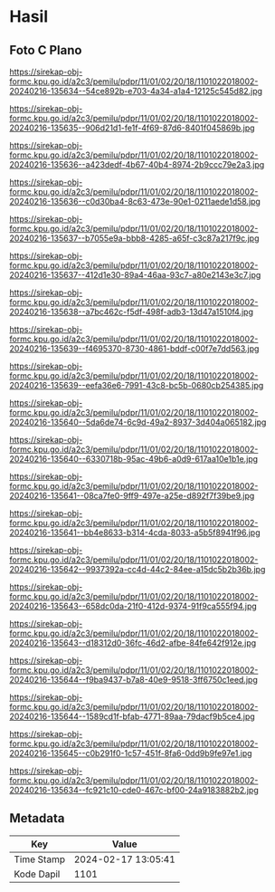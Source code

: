 # Hasil

## Foto C Plano

https://sirekap-obj-formc.kpu.go.id/a2c3/pemilu/pdpr/11/01/02/20/18/1101022018002-20240216-135634--54ce892b-e703-4a34-a1a4-12125c545d82.jpg

https://sirekap-obj-formc.kpu.go.id/a2c3/pemilu/pdpr/11/01/02/20/18/1101022018002-20240216-135635--906d21d1-fe1f-4f69-87d6-8401f045869b.jpg

https://sirekap-obj-formc.kpu.go.id/a2c3/pemilu/pdpr/11/01/02/20/18/1101022018002-20240216-135636--a423dedf-4b67-40b4-8974-2b9ccc79e2a3.jpg

https://sirekap-obj-formc.kpu.go.id/a2c3/pemilu/pdpr/11/01/02/20/18/1101022018002-20240216-135636--c0d30ba4-8c63-473e-90e1-0211aede1d58.jpg

https://sirekap-obj-formc.kpu.go.id/a2c3/pemilu/pdpr/11/01/02/20/18/1101022018002-20240216-135637--b7055e9a-bbb8-4285-a65f-c3c87a217f9c.jpg

https://sirekap-obj-formc.kpu.go.id/a2c3/pemilu/pdpr/11/01/02/20/18/1101022018002-20240216-135637--412d1e30-89a4-46aa-93c7-a80e2143e3c7.jpg

https://sirekap-obj-formc.kpu.go.id/a2c3/pemilu/pdpr/11/01/02/20/18/1101022018002-20240216-135638--a7bc462c-f5df-498f-adb3-13d47a1510f4.jpg

https://sirekap-obj-formc.kpu.go.id/a2c3/pemilu/pdpr/11/01/02/20/18/1101022018002-20240216-135639--f4695370-8730-4861-bddf-c00f7e7dd563.jpg

https://sirekap-obj-formc.kpu.go.id/a2c3/pemilu/pdpr/11/01/02/20/18/1101022018002-20240216-135639--eefa36e6-7991-43c8-bc5b-0680cb254385.jpg

https://sirekap-obj-formc.kpu.go.id/a2c3/pemilu/pdpr/11/01/02/20/18/1101022018002-20240216-135640--5da6de74-6c9d-49a2-8937-3d404a065182.jpg

https://sirekap-obj-formc.kpu.go.id/a2c3/pemilu/pdpr/11/01/02/20/18/1101022018002-20240216-135640--6330718b-95ac-49b6-a0d9-617aa10e1b1e.jpg

https://sirekap-obj-formc.kpu.go.id/a2c3/pemilu/pdpr/11/01/02/20/18/1101022018002-20240216-135641--08ca7fe0-9ff9-497e-a25e-d892f7f39be9.jpg

https://sirekap-obj-formc.kpu.go.id/a2c3/pemilu/pdpr/11/01/02/20/18/1101022018002-20240216-135641--bb4e8633-b314-4cda-8033-a5b5f8941f96.jpg

https://sirekap-obj-formc.kpu.go.id/a2c3/pemilu/pdpr/11/01/02/20/18/1101022018002-20240216-135642--9937392a-cc4d-44c2-84ee-a15dc5b2b36b.jpg

https://sirekap-obj-formc.kpu.go.id/a2c3/pemilu/pdpr/11/01/02/20/18/1101022018002-20240216-135643--658dc0da-21f0-412d-9374-91f9ca555f94.jpg

https://sirekap-obj-formc.kpu.go.id/a2c3/pemilu/pdpr/11/01/02/20/18/1101022018002-20240216-135643--d18312d0-36fc-46d2-afbe-84fe642f912e.jpg

https://sirekap-obj-formc.kpu.go.id/a2c3/pemilu/pdpr/11/01/02/20/18/1101022018002-20240216-135644--f9ba9437-b7a8-40e9-9518-3ff6750c1eed.jpg

https://sirekap-obj-formc.kpu.go.id/a2c3/pemilu/pdpr/11/01/02/20/18/1101022018002-20240216-135644--1589cd1f-bfab-4771-89aa-79dacf9b5ce4.jpg

https://sirekap-obj-formc.kpu.go.id/a2c3/pemilu/pdpr/11/01/02/20/18/1101022018002-20240216-135645--c0b291f0-1c57-451f-8fa6-0dd9b9fe97e1.jpg

https://sirekap-obj-formc.kpu.go.id/a2c3/pemilu/pdpr/11/01/02/20/18/1101022018002-20240216-135634--fc921c10-cde0-467c-bf00-24a9183882b2.jpg


## Metadata

| Key        | Value               |
| ---------- | ------------------- |
| Time Stamp | 2024-02-17 13:05:41 |
| Kode Dapil | 1101                |



